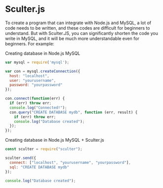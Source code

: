 # Sculter.js
To create a program that can integrate with Node.js and MySQL, a lot of code needs to be written, and these codes are difficult for beginners to understand. But with Sculter.JS, you can significantly shorten the code you write in MySQL, and it will be much more understandable even for beginners. For example:

Creating database in Node.js MySQL
```js
var mysql = require('mysql');

var con = mysql.createConnection({
  host: "localhost",
  user: "yourusername",
  password: "yourpassword"
});

con.connect(function(err) {
  if (err) throw err;
  console.log("Connected!");
  con.query("CREATE DATABASE mydb", function (err, result) {
    if (err) throw err;
    console.log("Database created");
  });
});
```
Creating database in Node.js MySQL + Sculter.js
```js
const sculter = require("sculter");

sculter.send({
  connect: ["localhost", "yourusername", "yourpassword"],
  sql: "CREATE DATABASE mydb"
});

console.log("Database created");
```

